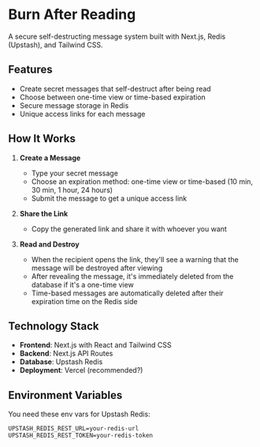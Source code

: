 # Burn After Reading

A secure self-destructing message system built with Next.js, Redis (Upstash), and Tailwind CSS.

## Features

- Create secret messages that self-destruct after being read
- Choose between one-time view or time-based expiration
- Secure message storage in Redis
- Unique access links for each message

## How It Works

1. **Create a Message**
   - Type your secret message
   - Choose an expiration method: one-time view or time-based (10 min, 30 min, 1 hour, 24 hours)
   - Submit the message to get a unique access link

2. **Share the Link**
   - Copy the generated link and share it with whoever you want

3. **Read and Destroy**
   - When the recipient opens the link, they'll see a warning that the message will be destroyed after viewing
   - After revealing the message, it's immediately deleted from the database if it's a one-time view
   - Time-based messages are automatically deleted after their expiration time on the Redis side

## Technology Stack

- **Frontend**: Next.js with React and Tailwind CSS
- **Backend**: Next.js API Routes
- **Database**: Upstash Redis
- **Deployment**: Vercel (recommended?)

## Environment Variables

You need these env vars for Upstash Redis:

```
UPSTASH_REDIS_REST_URL=your-redis-url
UPSTASH_REDIS_REST_TOKEN=your-redis-token
```